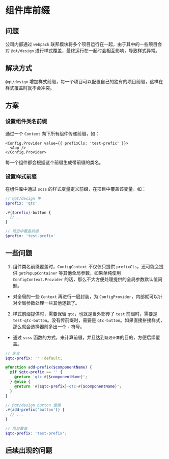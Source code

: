 # 组件库前缀

## 问题
公司内部通过 `webpack` 联邦模块将多个项目运行在一起，由于其中的一些项目会对 `@qt/design` 进行样式覆盖，最终运行在一起时会相互影响，导致样式异常。

## 解决方式
`@qt/design` 增加样式前缀，每一个项目可以配置自己的独有的项目前缀，这样在样式覆盖时就不会冲突。

## 方案
### 设置组件类名前缀
通过一个 `Context` 向下所有组件传递前缀，如：
``` tsx
<Config.Provider value={{ prefixCls: 'test-prefix' }}>
  <App />
</Config.Provider>
```
每一个组件都会根据这个前缀生成带前缀的类名。

### 设置样式前缀
在组件库中通过 `scss` 的样式变量定义前缀，在项目中覆盖该变量。如：
```scss
// @qt/design 中
$prefix: 'qtc'

.#{$prefix}-button { 
  // ... 
}

// 项目中覆盖前缀
$prefix: 'test-prefix'
```

## 一些问题
1. 组件类名前缀覆盖时，`ConfigContext` 不仅仅只提供 `prefixCls`，还可能会提供 `getPopupContainer` 等其他全局参数，如果单纯使用 `ConfigContext.Provider` 的话，那么不大方便处理提供的全局参数默认值问题。
  - 对全局的一些 `Context` 再进行一层封装，为 `ConfigProvider`，内部就可以针对全局参数处理一些其他逻辑了。

2. 样式前缀提供时，需要保留 `qtc`，也就是当外部传了 `test` 前缀时，需要是 `test-qtc-button`。没有传前缀时，需要是 `qtc-button`。如果直接拼接样式，那么就会选择器前多出一个 `-` 符号。
  - 通过 `scss` 函数的方式，来计算前缀，并且达到`延迟计算`的目的，方便后续覆盖。
  ``` scss
  // 定义
  $qtc-prefix: '' !default;

  @function add-prefix($componentName) {
    @if $qtc-prefix == '' {
      @return 'qtc-#{$componentName}';
    } @else {
      @return '#{$qtc-prefix}-qtc-#{$componentName}';
    }
  }

  // @qt/design button 使用
  .#{add-prefix('button')} {
    // ...
  }

  // 项目覆盖
  $qtc-prefix: 'test-prefix';
  ```


## 后续出现的问题

